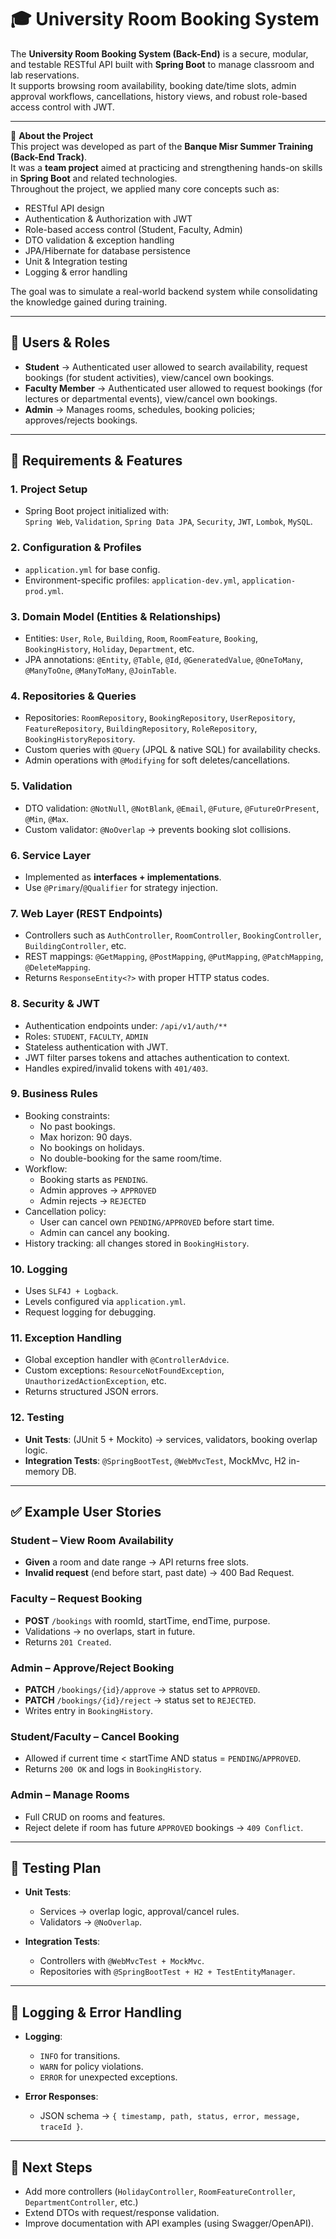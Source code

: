 # 🎓 University Room Booking System

The **University Room Booking System (Back-End)** is a secure, modular, and testable RESTful API built with **Spring Boot** to manage classroom and lab reservations.  
It supports browsing room availability, booking date/time slots, admin approval workflows, cancellations, history views, and robust role-based access control with JWT.

---

📌 **About the Project**  
This project was developed as part of the **Banque Misr Summer Training (Back-End Track)**.  
It was a **team project** aimed at practicing and strengthening hands-on skills in **Spring Boot** and related technologies.  
Throughout the project, we applied many core concepts such as:
- RESTful API design  
- Authentication & Authorization with JWT  
- Role-based access control (Student, Faculty, Admin)  
- DTO validation & exception handling  
- JPA/Hibernate for database persistence  
- Unit & Integration testing  
- Logging & error handling  

The goal was to simulate a real-world backend system while consolidating the knowledge gained during training.

---

## 👥 Users & Roles

- **Student** → Authenticated user allowed to search availability, request bookings (for student activities), view/cancel own bookings.
- **Faculty Member** → Authenticated user allowed to request bookings (for lectures or departmental events), view/cancel own bookings.
- **Admin** → Manages rooms, schedules, booking policies; approves/rejects bookings.

---

## 📌 Requirements & Features

### 1. Project Setup
- Spring Boot project initialized with:  
  `Spring Web`, `Validation`, `Spring Data JPA`, `Security`, `JWT`, `Lombok`, `MySQL`.

### 2. Configuration & Profiles
- `application.yml` for base config.  
- Environment-specific profiles: `application-dev.yml`, `application-prod.yml`.

### 3. Domain Model (Entities & Relationships)
- Entities: `User`, `Role`, `Building`, `Room`, `RoomFeature`, `Booking`, `BookingHistory`, `Holiday`, `Department`, etc.
- JPA annotations: `@Entity`, `@Table`, `@Id`, `@GeneratedValue`, `@OneToMany`, `@ManyToOne`, `@ManyToMany`, `@JoinTable`.

### 4. Repositories & Queries
- Repositories: `RoomRepository`, `BookingRepository`, `UserRepository`, `FeatureRepository`, `BuildingRepository`, `RoleRepository`, `BookingHistoryRepository`.
- Custom queries with `@Query` (JPQL & native SQL) for availability checks.
- Admin operations with `@Modifying` for soft deletes/cancellations.

### 5. Validation
- DTO validation: `@NotNull`, `@NotBlank`, `@Email`, `@Future`, `@FutureOrPresent`, `@Min`, `@Max`.
- Custom validator: `@NoOverlap` → prevents booking slot collisions.

### 6. Service Layer
- Implemented as **interfaces + implementations**.
- Use `@Primary`/`@Qualifier` for strategy injection.

### 7. Web Layer (REST Endpoints)
- Controllers such as `AuthController`, `RoomController`, `BookingController`, `BuildingController`, etc.
- REST mappings: `@GetMapping`, `@PostMapping`, `@PutMapping`, `@PatchMapping`, `@DeleteMapping`.
- Returns `ResponseEntity<?>` with proper HTTP status codes.

### 8. Security & JWT
- Authentication endpoints under: `/api/v1/auth/**`
- Roles: `STUDENT`, `FACULTY`, `ADMIN`
- Stateless authentication with JWT.
- JWT filter parses tokens and attaches authentication to context.
- Handles expired/invalid tokens with `401/403`.

### 9. Business Rules
- Booking constraints:
  - No past bookings.
  - Max horizon: 90 days.
  - No bookings on holidays.
  - No double-booking for the same room/time.
- Workflow:
  - Booking starts as `PENDING`.
  - Admin approves → `APPROVED`  
  - Admin rejects → `REJECTED`
- Cancellation policy:
  - User can cancel own `PENDING/APPROVED` before start time.
  - Admin can cancel any booking.
- History tracking: all changes stored in `BookingHistory`.

### 10. Logging
- Uses `SLF4J + Logback`.
- Levels configured via `application.yml`.
- Request logging for debugging.

### 11. Exception Handling
- Global exception handler with `@ControllerAdvice`.
- Custom exceptions: `ResourceNotFoundException`, `UnauthorizedActionException`, etc.
- Returns structured JSON errors.

### 12. Testing
- **Unit Tests**: (JUnit 5 + Mockito) → services, validators, booking overlap logic.
- **Integration Tests**: `@SpringBootTest`, `@WebMvcTest`, MockMvc, H2 in-memory DB.

---

## ✅ Example User Stories

### Student – View Room Availability
- **Given** a room and date range → API returns free slots.
- **Invalid request** (end before start, past date) → 400 Bad Request.

### Faculty – Request Booking
- **POST** `/bookings` with roomId, startTime, endTime, purpose.
- Validations → no overlaps, start in future.
- Returns `201 Created`.

### Admin – Approve/Reject Booking
- **PATCH** `/bookings/{id}/approve` → status set to `APPROVED`.
- **PATCH** `/bookings/{id}/reject` → status set to `REJECTED`.
- Writes entry in `BookingHistory`.

### Student/Faculty – Cancel Booking
- Allowed if current time < startTime AND status = `PENDING`/`APPROVED`.
- Returns `200 OK` and logs in `BookingHistory`.

### Admin – Manage Rooms
- Full CRUD on rooms and features.
- Reject delete if room has future `APPROVED` bookings → `409 Conflict`.

---

## 🧪 Testing Plan

- **Unit Tests**:  
  - Services → overlap logic, approval/cancel rules.  
  - Validators → `@NoOverlap`.  

- **Integration Tests**:  
  - Controllers with `@WebMvcTest + MockMvc`.  
  - Repositories with `@SpringBootTest + H2 + TestEntityManager`.

---

## 📝 Logging & Error Handling

- **Logging**:
  - `INFO` for transitions.
  - `WARN` for policy violations.
  - `ERROR` for unexpected exceptions.  

- **Error Responses**:
  - JSON schema → `{ timestamp, path, status, error, message, traceId }`.

---

## 🚧 Next Steps

- Add more controllers (`HolidayController`, `RoomFeatureController`, `DepartmentController`, etc.)  
- Extend DTOs with request/response validation.  
- Improve documentation with API examples (using Swagger/OpenAPI).  
